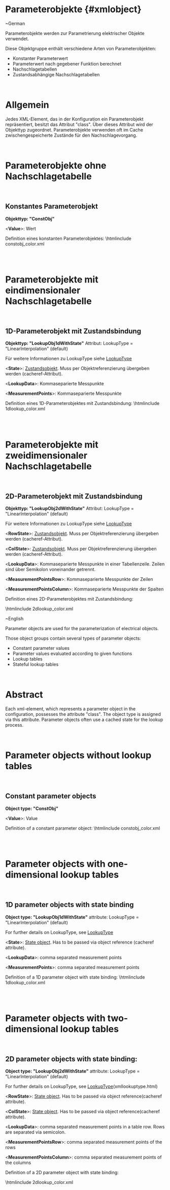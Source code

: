 Parameterobjekte    {#xmlobject}
================
\~German

Parameterobjekte werden zur Parametrierung elektrischer Objekte verwendet.

Diese Objektgruppe enthält verschiedene Arten von Parameterobjekten:
+   Konstanter Parameterwert
+   Parameterwert nach gegebener Funktion berechnet
+   Nachschlagetabellen
+   Zustandsabhängige Nachschlagetabellen

<br/>

Allgemein
=========

Jedes XML-Element, das in der Konfiguration ein Parameterobjekt repräsentiert, besitzt das Attribut "class".
Über dieses Attribut wird der Objekttyp zugeordnet.
Parameterobjekte verwenden oft im Cache zwischengespeicherte Zustände für den Nachschlagevorgang.

<br/>

Parameterobjekte ohne Nachschlagetabelle
==========

<br/>

Konstantes Parameterobjekt
--------------------------

__Objekttyp: "ConstObj"__

<**Value**>: Wert

Definition eines konstanten Parameterobjektes:
\htmlinclude constobj_color.xml

<br/><br/>

Parameterobjekte mit eindimensionaler Nachschlagetabelle
========================================================

<br/>

1D-Parameterobjekt mit Zustandsbindung
----------

__Objekttyp: "LookupObj1dWithState"__ Attribut: LookupType = "LinearInterpolation" (default)

Für weitere Informationen zu LookupType siehe [LookupType](xmllookuptype.html)

<**State**>: [Zustandsobjekt](xmlstate.html). Muss per Objektreferenzierung übergeben werden (cacheref-Attribut).

<**LookupData**>: Kommaseparierte Messpunkte

<**MeasurementPoints**>: Kommaseparierte Messpunkte

Definition eines 1D-Parameterobjektes mit Zustandsbindung:
\htmlinclude 1dlookup_color.xml

<br/><br/>

Parameterobjekte mit zweidimensionaler Nachschlagetabelle
========================================================

<br/>

2D-Parameterobjekt mit Zustandsbindung
----------

__Objekttyp: "LookupObj2dWithState"__ Attribut: LookupType = "LinearInterpolation" (default)

Für weitere Informationen zu LookupType siehe [LookupType](xmllookuptype.html)

<**RowState**>: [Zustandsobjekt](xmlstate.html). Muss per Objektreferenzierung übergeben werden (cacheref-Attribut).

<**ColState**>: [Zustandsobjekt](xmlstate.html). Muss per Objektreferenzierung übergeben werden (cacheref-Attribut).

<**LookupData**>: Kommaseparierte Messpunkte in einer Tabellenzeile. Zeilen sind über Semikolon voneinander getrennt.

<**MeasurementPointsRow**>: Kommaseparierte Messpunkte der Zeilen

<**MeasurementPointsColumn**>: Kommaseparierte Messpunkte der Spalten


Definition eines 2D-Parameterobjektes mit Zustandsbindung:

\htmlinclude 2dlookup_color.xml

\~English

Parameter objects are used for the parameterization of electrical objects.

Those object groups contain several types of parameter objects:
+   Constant parameter values
+   Parameter values evaluated according to given functions
+   Lookup tables
+   Stateful lookup tables

<br/>

Abstract
=========

Each xml-element, which represents a parameter object in the configuration, possesses the attribute "class".
The object type is assigned via this attribute.
Parameter objects often use a cached state for the lookup process.

<br/>

Parameter objects without lookup tables
==========

<br/>

Constant parameter objects
--------------------------

__Object type: "ConstObj"__

<**Value**>: Value

Definition of a constant parameter object:
\htmlinclude constobj_color.xml

<br/><br/>

Parameter objects with one-dimensional lookup tables
====================================================

<br/>

1D parameter objects with state binding
----------

__Object type: "LookupObj1dWithState"__ attribute: LookupType = "LinearInterpolation" (default)

For further details on LookupType, see [LookupType](xmllookuptype.html)

<**State**>: [State object](xmlstate.html). Has to be passed via object reference (cacheref attribute).

<**LookupData**>: comma separated measurement points

<**MeasurementPoints**>: comma separated measurement points

Definition of a 1D parameter object with state binding:
\htmlinclude 1dlookup_color.xml

<br/><br/>

Parameter objects with two-dimensional lookup tables
========================================================

<br/>

2D parameter objects with state binding:
----------

__Object type: "LookupObj2dWithState"__ attribute: LookupType = "LinearInterpolation" (default)

For further details on LookupType, see [LookupType](xmllookuptype.html)(xmllookuptype.html)

<**RowState**>: [State object](xmlstate.html). Has to be passed via object reference(cacheref attribute).

<**ColState**>: [State object](xmlstate.html). Has to be passed via object reference(cacheref attribute).

<**LookupData**>: comma separated measurement points in a table row. Rows are separated via semicolon.

<**MeasurementPointsRow**>: comma separated measurement points of the rows

<**MeasurementPointsColumn**>: comma separated measurement points of the columns


Definition of a 2D parameter object with state binding:

\htmlinclude 2dlookup_color.xml